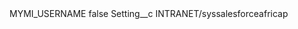 <?xml version="1.0" encoding="UTF-8"?>
<CustomMetadata xmlns="http://soap.sforce.com/2006/04/metadata" xmlns:xsi="http://www.w3.org/2001/XMLSchema-instance" xmlns:xsd="http://www.w3.org/2001/XMLSchema">
    <label>MYMI_USERNAME</label>
    <protected>false</protected>
    <values>
        <field>Setting__c</field>
        <value xsi:type="xsd:string">INTRANET/syssalesforceafricap</value>
    </values>
</CustomMetadata>
